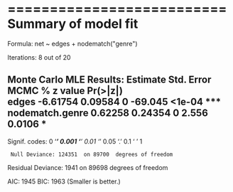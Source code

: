 ==========================
Summary of model fit
==========================

Formula:   net ~ edges + nodematch("genre")

Iterations:  8 out of 20 

Monte Carlo MLE Results:
                Estimate Std. Error MCMC % z value Pr(>|z|)    
edges           -6.61754    0.09584      0 -69.045   <1e-04 ***
nodematch.genre  0.62258    0.24354      0   2.556   0.0106 *  
---
Signif. codes:  0 ‘***’ 0.001 ‘**’ 0.01 ‘*’ 0.05 ‘.’ 0.1 ‘ ’ 1

     Null Deviance: 124351  on 89700  degrees of freedom
 Residual Deviance:   1941  on 89698  degrees of freedom
 
AIC: 1945    BIC: 1963    (Smaller is better.) 